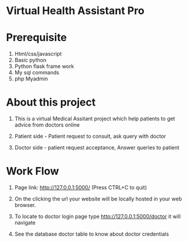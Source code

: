 # Virtual Health Assistant Pro


# Prerequisite
1. Html/css/javascript
2. Basic python
3. Python flask frame work
4. My sql commands 
5. php Myadmin 


# About this project

1. This is a virtual Medical Assitant project which help patients to get advice from doctors online

2. Patient side - Patient request to consult, ask query with doctor

3. Doctor side - patient request acceptance, Answer queries to patient


# Work Flow

1. Page link: http://127.0.0.1:5000/ (Press CTRL+C to quit)

2. On the clicking the url your website will be locally hosted in your web browser.

3. To locate to doctor login page type http://127.0.0.1:5000/doctor it will navigate

4. See the database doctor table to know about doctor credentials



